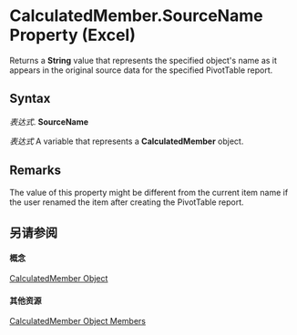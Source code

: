 
# CalculatedMember.SourceName Property (Excel)

Returns a  **String** value that represents the specified object's name as it appears in the original source data for the specified PivotTable report.


## Syntax

 _表达式_. **SourceName**

 _表达式_ A variable that represents a **CalculatedMember** object.


## Remarks

The value of this property might be different from the current item name if the user renamed the item after creating the PivotTable report.


## 另请参阅


#### 概念


[CalculatedMember Object](07a1f8df-107e-a5fd-3d15-dfc92916c4c6.md)
#### 其他资源


[CalculatedMember Object Members](http://msdn.microsoft.com/library/8457d4bb-06a6-5037-c7d1-dc3c73f5b6b5%28Office.15%29.aspx)